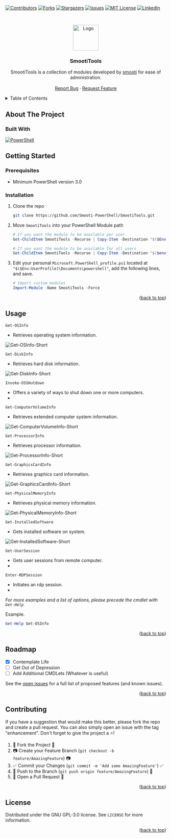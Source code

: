 <!--
*** Thanks for checking out the SmootiTools. If you have a suggestion
*** that would make this better, please fork the repo and create a pull request
*** or simply open an issue with the tag "enhancement".
*** Thanks again! Now go create something AMAZING! :D
-->

<!-- PROJECT SHIELDS -->
<!--
*** I'm using markdown "reference style" links for readability.
*** Reference links are enclosed in brackets [ ] instead of parentheses ( ).
*** See the bottom of this document for the declaration of the reference variables
*** for contributors-url, forks-url, etc. This is an optional, concise syntax you may use.
*** https://www.markdownguide.org/basic-syntax/#reference-style-links
-->

[![Contributors][contributors-shield]][contributors-url]
[![Forks][forks-shield]][forks-url]
[![Stargazers][stars-shield]][stars-url]
[![Issues][issues-shield]][issues-url]
[![MIT License][license-shield]][license-url]
[![LinkedIn][linkedin-shield]][linkedin-url]

<!-- PROJECT LOGO -->
<br />
<p align="center">
  <a href="https://github.com/Smooti-PowerShell/SmootiTools">
    <img src="https://avatars.githubusercontent.com/u/66232763?v=4" alt="Logo" width="80" height="80">
  </a>

  <h3 align="center">SmootiTools</h3>

  <p align="center">
    SmootiTools is a collection of modules developed by 
<a href="https://github.com/smooti/">smooti</a>
  for ease of administration.
    <br />
    <!-- <a href="https://github.com/smooti-powershell/SmootiTools"><strong>Explore the docs »</strong></a>
    <br /> -->
    <br />
    <!-- <a href="https://github.com/smooti-powershell/SmootiTools">View Demo</a>
    · -->
    <a href="https://github.com/Smooti-PowerShell/SmootiTools/issues">Report Bug</a>
    ·
    <a href="https://github.com/Smooti-PowerShell/SmootiTools/issues">Request Feature</a>
  </p>
</p>
<!-- TABLE OF CONTENTS -->
<details>
  <summary>Table of Contents</summary>
  <ol>
    <li>
      <a href="#about-the-project">About The Project</a>
      <ul>
        <li><a href="#built-with">Built With</a></li>
      </ul>
    </li>
    <li>
      <a href="#getting-started">Getting Started</a>
      <ul>
        <li><a href="#prerequisites">Prerequisites</a></li>
        <li><a href="#installation">Installation</a></li>
      </ul>
    </li>
    <li><a href="#usage">Usage</a></li>
    <li><a href="#roadmap">Roadmap</a></li>
    <li><a href="#contributing">Contributing</a></li>
    <li><a href="#license">License</a></li>
    <li><a href="#contact">Contact</a></li>
  </ol>
</details>

<!-- ABOUT THE PROJECT -->

## About The Project

### Built With

[![PowerShell][powershell.com]][powershell-url]

<!-- GETTING STARTED -->

## Getting Started

### Prerequisites

-   Minimum PowerShell version 3.0

### Installation

1. Clone the repo
    ```sh
    git clone https://github.com/Smooti-PowerShell/SmootiTools.git
    ```
2. Move `SmootiTools` into your PowerShell Module path

    ```powershell
    # If you want the module to be available per user
    Get-ChildItem SmootiTools -Recurse | Copy-Item -Destination "$($Env:UserProfile)\Documents\powershell"

    # If you want the module to be available for all users
    Get-ChildItem SmootiTools -Recurse | Copy-Item -Destination "$($env:ProgramFiles)\PowerShell\Modules"
    ```

    <Note>

3. Edit your personal `Microsoft.PowerShell_profile.ps1` located at `"$($Env:UserProfile)\Documents\powershell"`, add the following lines, and save.
    ```powershell
    # Import custom modules
    Import-Module -Name SmootiTools -Force
    ```

<p align="right">(<a href="#top">back to top</a>)</p>

<!-- USAGE EXAMPLES -->

## Usage

`Get-OSInfo`
- Retrieves operating system information.

![Get-OSInfo-Short](https://user-images.githubusercontent.com/66232763/177979306-a6cd8b0d-ec45-4ccc-9327-573575d3352f.gif)

`Get-DiskInfo`
- Retrieves hard disk information.

![Get-DiskInfo-Short](https://user-images.githubusercontent.com/66232763/177979346-fad26636-e6c5-4dd0-961a-536000ee03e3.gif)

`Invoke-OSSHutdown`
- Offers a variety of ways to shut down one or more computers.
- <InsertDemoClip>
`Get-ComputerVolumeInfo`
- Retrieves extended computer system information.

![Get-ComputerVolumeInfo-Short](https://user-images.githubusercontent.com/66232763/177979398-bed68eac-f104-470c-af49-f318f8df92d1.gif)

`Get-ProcessorInfo`
- Retrieves processor information.

![Get-ProcessorInfo-Short](https://user-images.githubusercontent.com/66232763/177979453-bcaac4f4-21d6-4a9c-a0e5-bf33211eba9f.gif)

`Get-GraphicsCardInfo`
- Retrieves graphics card information.

![Get-GraphicsCardInfo-Short](https://user-images.githubusercontent.com/66232763/177979477-21c76b8c-1ebe-4a93-b5e0-4a837c008ed5.gif)

`Get-PhysicalMemoryInfo`
- Retrieves physical memory information.

![Get-PhysicalMemoryInfo-Short](https://user-images.githubusercontent.com/66232763/177979500-df336741-858d-4349-8a7e-d8cc0f8fd028.gif)

`Get-InstalledSoftware`
- Gets installed software on system.

![Get-InstalledSoftware-Short](https://user-images.githubusercontent.com/66232763/177979527-1a888597-ea3b-44be-beb5-2b52ca7196c3.gif)

`Get-UserSession`
- Gets user sessions from remote computer.
- <InsertDemoClip>
`Enter-RDPSession`
- Initiates an rdp session.
- <InsertDemoClip>

_For more examples and a list of options, please precede the cmdlet with `Get-Help`_

Example.

```powershell
Get-Help Get-OSInfo
```

<p align="right">(<a href="#top">back to top</a>)</p>

<!-- ROADMAP -->

## Roadmap

-   [X] Contemplate Life
-   [ ] Get Out of Depression
-   [ ] Add Additional CMDLets (Whatever is useful)

See the [open issues](https://github.com/Smooti-PowerShell/SmootiTools/issues) for a full list of proposed features (and known issues).

<p align="right">(<a href="#top">back to top</a>)</p>

<!-- CONTRIBUTING -->

## Contributing

If you have a suggestion that would make this better, please fork the repo and create a pull request. You can also simply open an issue with the tag "enhancement".
Don't forget to give the project a :star:!

1. :fork_and_knife: Fork the Project :fork_and_knife:
2. :camera: Create your Feature Branch (`git checkout -b feature/AmazingFeature`) :camera:
3. :white_check_mark: Commit your Changes (`git commit -m 'Add some AmazingFeature'`) :white_check_mark:
4. :ribbon: Push to the Branch (`git push origin feature/AmazingFeature`) :ribbon:
5. :confetti_ball: Open a Pull Request :confetti_ball:

<p align="right">(<a href="#top">back to top</a>)</p>

<!-- LICENSE -->

## License

Distributed under the GNU GPL-3.0 license. See `LICENSE` for more information.

<p align="right">(<a href="#top">back to top</a>)</p>

<!-- CONTACT -->

<!-- MARKDOWN LINKS & IMAGES -->
<!-- https://www.markdownguide.org/basic-syntax/#reference-style-links -->

[contributors-shield]: https://img.shields.io/github/contributors/smooti-powershell/SmootiTools.svg?style=for-the-badge
[contributors-url]: https://github.com/smooti-powershell/SmootiTools/graphs/contributors
[forks-shield]: https://img.shields.io/github/forks/smooti-powershell/SmootiTools.svg?style=for-the-badge
[forks-url]: https://github.com/smooti-powershell/SmootiTools/network/members
[stars-shield]: https://img.shields.io/github/stars/smooti-powershell/SmootiTools.svg?style=for-the-badge
[stars-url]: https://github.com/smooti-powershell/SmootiTools/stargazers
[issues-shield]: https://img.shields.io/github/issues/smooti-powershell/SmootiTools.svg?style=for-the-badge
[issues-url]: https://github.com/smooti-powershell/SmootiTools/issues
[license-shield]: https://img.shields.io/github/license/smooti-powershell/SmootiTools.svg?style=for-the-badge
[license-url]: https://github.com/smooti-powershell/SmootiTools/blob/master/LICENSE
[linkedin-shield]: https://img.shields.io/badge/-LinkedIn-black.svg?style=for-the-badge&logo=linkedin&colorB=555
[linkedin-url]: https://www.linkedin.com/in/robertowens01/
[product-screenshot]: images/screenshot.png
[powershell.com]: https://img.shields.io/badge/PowerShell-0769AD?style=for-the-badge&logo=powershell&logoColor=blue&color=black
[powershell-url]: https://docs.microsoft.com/en-us/powershell/
